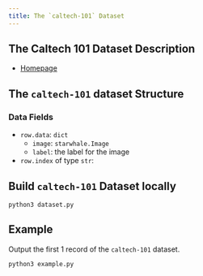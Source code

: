 ```yaml
---
title: The `caltech-101` Dataset
---
```


## The Caltech 101 Dataset Description

- [Homepage](https://data.caltech.edu/records/mzrjq-6wc02)

## The `caltech-101` dataset Structure

### Data Fields

- `row.data`: `dict`
  - `image`: `starwhale.Image`
  - `label`: the label for the image
- `row.index` of type `str`:


## Build `caltech-101` Dataset locally

```shell
python3 dataset.py
```

## Example

Output the first 1 record of the `caltech-101` dataset.

```shell
python3 example.py
```
